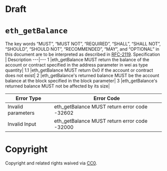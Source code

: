 # Draft
# `eth_getBalance`
The key words “MUST”, “MUST NOT”, “REQUIRED”, “SHALL”, “SHALL NOT”, “SHOULD”, “SHOULD NOT”, “RECOMMENDED”, “MAY”, and “OPTIONAL” in this document are to be interpreted as described in [RFC-2119](https://www.ietf.org/rfc/rfc2119.txt).
Specification | Description 
---|---
1 |eth_getBalance MUST return the balance of the account or contract specified in the address parameter  in wei as type quantity|
1.1 |eth_getBalance MUST return 0x0 if the account or contract does not exist|
2 |eth_getBalance's returned balance MUST be the account balance at the block specified in the block parameter|
3 |eth_getBalance's returned balance MUST not be affected by its size|

Error Type | Error Code
---|---
Invalid parameters |eth_getBalance MUST return error code -32602|
Invalid Input |eth_getBalance MUST return  error code -32000|

# Copyright
Copyright and related rights waived via [CC0](https://creativecommons.org/publicdomain/zero/1.0/).
